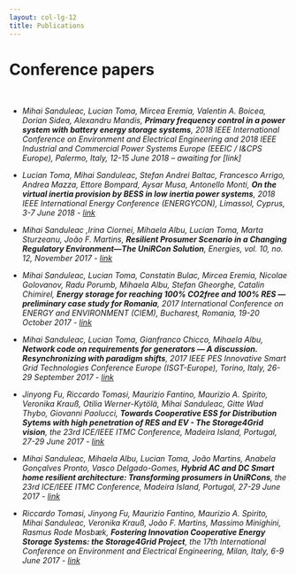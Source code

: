 ```yaml
---
layout: col-lg-12
title: Publications
---
```


# Conference papers

<br>

- *Mihai Sanduleac, Lucian Toma, Mircea Eremia, Valentin A. Boicea, Dorian Sidea, Alexandru Mandis, **Primary frequency control in a power system with battery energy storage systems**, 2018 IEEE International Conference on Environment and Electrical Engineering and 2018 IEEE Industrial and Commercial Power Systems Europe (EEEIC / I&CPS Europe), Palermo, Italy, 12-15 June 2018 – awaiting for [link]*

- *Lucian Toma, Mihai Sanduleac, Stefan Andrei Baltac, Francesco Arrigo, Andrea Mazza, Ettore Bompard, Aysar Musa, Antonello Monti, **On the virtual inertia provision by BESS in low inertia power systems**, 2018 IEEE International Energy Conference (ENERGYCON), Limassol, Cyprus, 3-7 June 2018  - [link](https://ieeexplore.ieee.org/document/8398755/)*

- *Mihai Sanduleac ,Irina Ciornei, Mihaela Albu, Lucian Toma, Marta Sturzeanu, João F. Martins, **Resilient Prosumer Scenario in a Changing Regulatory Environment—The UniRCon Solution**, Energies, vol. 10, no. 12, November 2017 - [link](http://www.mdpi.com/1996-1073/10/12/1941)*

- *Mihai Sanduleac, Lucian Toma, Constatin Bulac, Mircea Eremia, Nicolae Golovanov, Radu Porumb, Mihaela Albu, Stefan Gheorghe, Catalin Chimirel, **Energy storage for reaching 100% CO2free and 100% RES — preliminary case study for Romania**, 2017 International Conference on ENERGY and ENVIRONMENT (CIEM), Bucharest, Romania, 19-20 October 2017 - [link](https://ieeexplore.ieee.org/document/8120771/)*

- *Mihai Sanduleac, Lucian Toma, Gianfranco Chicco, Mihaela Albu, **Network code on requirements for generators — A discussion. Resynchronizing with paradigm shifts**, 2017 IEEE PES Innovative Smart Grid Technologies Conference Europe (ISGT-Europe), Torino, Italy, 26-29 September 2017 - [link](https://ieeexplore.ieee.org/document/8260326/)*

- *Jinyong Fu, Riccardo Tomasi, Maurizio Fantino, Maurizio A. Spirito, Veronika Krauß, Otilia Werner-Kytölä, Mihai Sanduleac, Gitte Wad Thybo, Giovanni Paolucci, **Towards Cooperative ESS for Distribution Sytems with high penetration of RES and EV - The Storage4Grid vision**, the 23rd ICE/IEEE ITMC Conference, Madeira Island, Portugal, 27-29 June 2017 - [link](https://ieeexplore.ieee.org/document/8279961/)*

- *Mihai Sanduleac, Mihaela Albu, Lucian Toma, João Martins, Anabela Gonçalves Pronto, Vasco Delgado-Gomes, **Hybrid AC and DC Smart home resilient architecture: Transforming prosumers in UniRCons**, the 23rd ICE/IEEE ITMC Conference, Madeira Island, Portugal, 27-29 June 2017 - [link](https://ieeexplore.ieee.org/document/8280070/)*

- *Riccardo Tomasi, Jinyong Fu, Maurizio Fantino, Maurizio A. Spirito, Mihai Sanduleac, Veronika Krauß, João F. Martins, Massimo Minighini, Rasmus Rode Mosbæk, **Fostering Innovation Cooperative Energy Storage Systems: the Storage4Grid Project**, the 17th International Conference on Environment and Electrical Engineering, Milan, Italy, 6-9 June 2017 - [link](https://ieeexplore.ieee.org/document/7977558/)*
